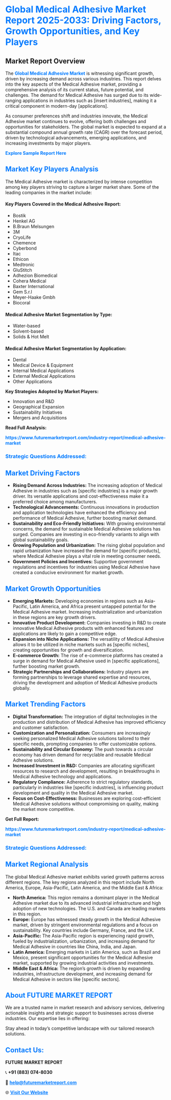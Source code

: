 <h1 style="color: #007BFF;">Global Medical Adhesive Market Report 2025-2033: Driving Factors, Growth Opportunities, and Key Players</h1>

<section id="overview">
<h2>Market Report Overview</h2>
<p>The <a href="https://www.futuremarketreport.com/industry-report/medical-adhesive-market" style="color: #007BFF; text-decoration: none;"><strong>Global Medical Adhesive Market</strong></a> is witnessing significant growth, driven by increasing demand across various industries. This report delves into the key aspects of the Medical Adhesive market, providing a comprehensive analysis of its current status, future potential, and challenges. The demand for Medical Adhesive has surged due to its wide-ranging applications in industries such as [insert industries], making it a critical component in modern-day [applications].</p>
<p>As consumer preferences shift and industries innovate, the Medical Adhesive market continues to evolve, offering both challenges and opportunities for stakeholders. The global market is expected to expand at a substantial compound annual growth rate (CAGR) over the forecast period, driven by technological advancements, emerging applications, and increasing investments by major players.</p>
</section>

<section id="overview">
<p><a href="https://www.futuremarketreport.com/request-sample/reportId=57493" style="color: #007BFF; text-decoration: none;"><strong>Explore Sample Report Here</strong></a></p>
</section>

<section id="key-players">
<h2 style="color: #007BFF;">Market Key Players Analysis</h2>
<p>The Medical Adhesive market is characterized by intense competition among key players striving to capture a larger market share. Some of the leading companies in the market include:</p>
<h4>Key Players Covered in the Medical Adhesive Report:</h4>
<ul><li>Bostik</li><li>Henkel AG</li><li>B.Braun Melsungen</li><li>3M</li><li>CryoLife</li><li>Chemence</li><li>Cyberbond</li><li>Itac</li><li>Ethicon</li><li>Medtronic</li><li>GluStitch</li><li>Adhezion Biomedical</li><li>Cohera Medical</li><li>Baxter International</li><li>Gem S.r.l</li><li>Meyer-Haake Gmbh</li><li>Biocoral</li></ul>
<h4>Medical Adhesive Market Segmentation by Type:</h4>
<ul><li>Water-based</li><li>Solvent-based</li><li>Solids &amp; Hot Melt</li></ul>

<h4>Medical Adhesive Market Segmentation by Application:</h4>
<ul><li>Dental</li><li>Medical Device &amp; Equipment</li><li>Internal Medical Applications</li><li>External Medical Applications</li><li>Other Applications</li></ul>
<p><strong>Key Strategies Adopted by Market Players:</strong></p>
<ul>
<li>Innovation and R&D</li>
<li>Geographical Expansion</li>
<li>Sustainability Initiatives</li>
<li>Mergers and Acquisitions</li>
</ul>
</section>

<section>
<p><strong>Read Full Analysis: </strong></p><a href="https://www.futuremarketreport.com/industry-report/medical-adhesive-market" style="color: #007BFF; text-decoration: none;"><strong>https://www.futuremarketreport.com/industry-report/medical-adhesive-market</strong></a>
<h3 style="color: #007BFF;">Strategic Questions Addressed:</h3>
</section>

<section id="driving-factors">
<h2 style="color: #007BFF;">Market Driving Factors</h2>
<ul>
<li><strong>Rising Demand Across Industries:</strong> The increasing adoption of Medical Adhesive in industries such as [specific industries] is a major growth driver. Its versatile applications and cost-effectiveness make it a preferred choice among manufacturers.</li>
<li><strong>Technological Advancements:</strong> Continuous innovations in production and application technologies have enhanced the efficiency and performance of Medical Adhesive, further boosting market demand.</li>
<li><strong>Sustainability and Eco-Friendly Initiatives:</strong> With growing environmental concerns, the demand for sustainable Medical Adhesive solutions has surged. Companies are investing in eco-friendly variants to align with global sustainability goals.</li>
<li><strong>Growing Population and Urbanization:</strong> The rising global population and rapid urbanization have increased the demand for [specific products], where Medical Adhesive plays a vital role in meeting consumer needs.</li>
<li><strong>Government Policies and Incentives:</strong> Supportive government regulations and incentives for industries using Medical Adhesive have created a conducive environment for market growth.</li>
</ul>
</section>

<section id="growth-opportunities">
<h2 style="color: #007BFF;">Market Growth Opportunities</h2>
<ul>
<li><strong>Emerging Markets:</strong> Developing economies in regions such as Asia-Pacific, Latin America, and Africa present untapped potential for the Medical Adhesive market. Increasing industrialization and urbanization in these regions are key growth drivers.</li>
<li><strong>Innovative Product Development:</strong> Companies investing in R&D to create innovative Medical Adhesive products with enhanced features and applications are likely to gain a competitive edge.</li>
<li><strong>Expansion into Niche Applications:</strong> The versatility of Medical Adhesive allows it to be utilized in niche markets such as [specific niches], creating opportunities for growth and diversification.</li>
<li><strong>E-commerce Growth:</strong> The rise of e-commerce platforms has created a surge in demand for Medical Adhesive used in [specific applications], further boosting market growth.</li>
<li><strong>Strategic Partnerships and Collaborations:</strong> Industry players are forming partnerships to leverage shared expertise and resources, driving the development and adoption of Medical Adhesive products globally.</li>
</ul>
</section>

<section id="trending-factors">
<h2 style="color: #007BFF;">Market Trending Factors</h2>
<ul>
<li><strong>Digital Transformation:</strong> The integration of digital technologies in the production and distribution of Medical Adhesive has improved efficiency and customer satisfaction.</li>
<li><strong>Customization and Personalization:</strong> Consumers are increasingly seeking personalized Medical Adhesive solutions tailored to their specific needs, prompting companies to offer customizable options.</li>
<li><strong>Sustainability and Circular Economy:</strong> The push towards a circular economy has driven demand for recyclable and reusable Medical Adhesive solutions.</li>
<li><strong>Increased Investment in R&D:</strong> Companies are allocating significant resources to research and development, resulting in breakthroughs in Medical Adhesive technology and applications.</li>
<li><strong>Regulatory Compliance:</strong> Adherence to strict regulatory standards, particularly in industries like [specific industries], is influencing product development and quality in the Medical Adhesive market.</li>
<li><strong>Focus on Cost-Effectiveness:</strong> Businesses are exploring cost-efficient Medical Adhesive solutions without compromising on quality, making the market more competitive.</li>
</ul>
</section>

<section>
<p><strong>Get Full Report: </strong></p><a href="https://www.futuremarketreport.com/industry-report/medical-adhesive-market" style="color: #007BFF; text-decoration: none;"><strong>https://www.futuremarketreport.com/industry-report/medical-adhesive-market</strong></a>
<h3 style="color: #007BFF;">Strategic Questions Addressed:</h3>
</section>


<section id="regional-analysis">
<h2 style="color: #007BFF;">Market Regional Analysis</h2>
<p>The global Medical Adhesive market exhibits varied growth patterns across different regions. The key regions analyzed in this report include North America, Europe, Asia-Pacific, Latin America, and the Middle East & Africa:</p>
<ul>
<li><strong>North America:</strong> This region remains a dominant player in the Medical Adhesive market due to its advanced industrial infrastructure and high adoption of new technologies. The U.S. and Canada are leading markets in this region.</li>
<li><strong>Europe:</strong> Europe has witnessed steady growth in the Medical Adhesive market, driven by stringent environmental regulations and a focus on sustainability. Key countries include Germany, France, and the U.K.</li>
<li><strong>Asia-Pacific:</strong> The Asia-Pacific region is experiencing rapid growth, fueled by industrialization, urbanization, and increasing demand for Medical Adhesive in countries like China, India, and Japan.</li>
<li><strong>Latin America:</strong> Emerging markets in Latin America, such as Brazil and Mexico, present significant opportunities for the Medical Adhesive market, supported by growing industrial activities and investments.</li>
<li><strong>Middle East & Africa:</strong> The region’s growth is driven by expanding industries, infrastructure development, and increasing demand for Medical Adhesive in sectors like [specific sectors].</li>
</ul>
</section>

<footer>
<h2 style="color: #007BFF;">About FUTURE MARKET REPORT</h2>
<p>We are a trusted name in market research and advisory services, delivering actionable insights and strategic support to businesses across diverse industries. Our expertise lies in offering:</p>

<p>Stay ahead in today’s competitive landscape with our tailored research solutions.</p>

<h2 style="color: #007BFF;">Contact Us:</h2>
<p><strong>FUTURE MARKET REPORT</strong></p>
<p>📞 <strong>+91 (883) 074-8030</strong></p>
<p>📧 <strong><a href="mailto:help@futuremarketreport.com" style="color: #007BFF;">help@futuremarketreport.com</a></strong></p>
<p>🌐 <strong><a href="https://www.futuremarketreport.com/" style="color: #007BFF;">Visit Our Website</a></strong></p>
</footer>